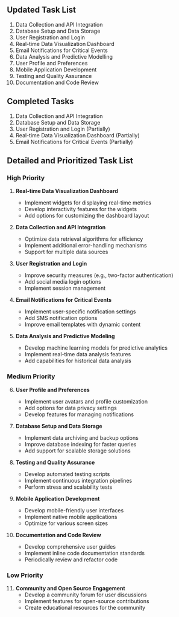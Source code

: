
## Updated Task List

1. Data Collection and API Integration
2. Database Setup and Data Storage
3. User Registration and Login
4. Real-time Data Visualization Dashboard
5. Email Notifications for Critical Events
6. Data Analysis and Predictive Modelling
7. User Profile and Preferences
8. Mobile Application Development
9. Testing and Quality Assurance
10. Documentation and Code Review

## Completed Tasks

1. Data Collection and API Integration
2. Database Setup and Data Storage
3. User Registration and Login (Partially)
4. Real-time Data Visualization Dashboard (Partially)
5. Email Notifications for Critical Events (Partially)


## Detailed and Prioritized Task List

### High Priority

1. **Real-time Data Visualization Dashboard**
    - Implement widgets for displaying real-time metrics
    - Develop interactivity features for the widgets
    - Add options for customizing the dashboard layout

2. **Data Collection and API Integration**
    - Optimize data retrieval algorithms for efficiency
    - Implement additional error-handling mechanisms
    - Support for multiple data sources

3. **User Registration and Login**
    - Improve security measures (e.g., two-factor authentication)
    - Add social media login options
    - Implement session management

4. **Email Notifications for Critical Events**
    - Implement user-specific notification settings
    - Add SMS notification options
    - Improve email templates with dynamic content

5. **Data Analysis and Predictive Modeling**
    - Develop machine learning models for predictive analytics
    - Implement real-time data analysis features
    - Add capabilities for historical data analysis

### Medium Priority

6. **User Profile and Preferences**
    - Implement user avatars and profile customization
    - Add options for data privacy settings
    - Develop features for managing notifications

7. **Database Setup and Data Storage**
    - Implement data archiving and backup options
    - Improve database indexing for faster queries
    - Add support for scalable storage solutions

8. **Testing and Quality Assurance**
    - Develop automated testing scripts
    - Implement continuous integration pipelines
    - Perform stress and scalability tests

9. **Mobile Application Development**
    - Develop mobile-friendly user interfaces
    - Implement native mobile applications
    - Optimize for various screen sizes

10. **Documentation and Code Review**
    - Develop comprehensive user guides
    - Implement inline code documentation standards
    - Periodically review and refactor code

### Low Priority

11. **Community and Open Source Engagement**
    - Develop a community forum for user discussions
    - Implement features for open-source contributions
    - Create educational resources for the community

